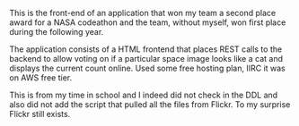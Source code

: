 This is the front-end of an application that won my team a second place award for a NASA codeathon and the team, without myself, won first place during the following year. 

The application consists of a HTML frontend that places REST calls to the backend to allow voting on if a particular space image looks like a cat and displays the current count online. Used some free hosting plan, IIRC it was on AWS free tier. 

This is from my time in school and I indeed did not check in the DDL and also did not add the script that pulled all the files from Flickr. To my surprise Flickr still exists. 
